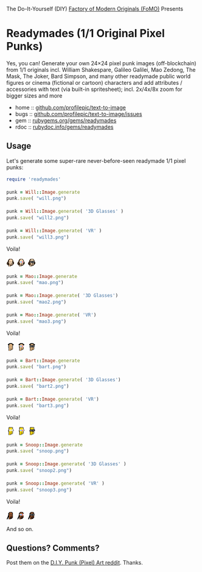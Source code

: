 The Do-It-Yourself (DIY) [Factory of Modern Originals (FoMO)](https://github.com/profilepic/originals) Presents

# Readymades (1/1 Original Pixel Punks)

Yes, you can! Generate your own 24×24 pixel punk images (off-blockchain) from 1/1 originals incl. William Shakespare, Galileo Galilei, Mao Zedong, The Mask, The Joker, Bard Simpson, and many other readymade public world figures or cinema (fictional or cartoon) characters and add attributes / accessories with text (via built-in spritesheet); incl. 2x/4x/8x zoom for bigger sizes and more





* home  :: [github.com/profilepic/text-to-image](https://github.com/profilepic/text-to-image)
* bugs  :: [github.com/profilepic/text-to-image/issues](https://github.com/profilepic/text-to-image/issues)
* gem   :: [rubygems.org/gems/readymades](https://rubygems.org/gems/readymades)
* rdoc  :: [rubydoc.info/gems/readymades](http://rubydoc.info/gems/readymades)




##  Usage

Let's generate some super-rare never-before-seen
readymade 1/1 pixel punks:

```ruby
require 'readymades'

punk = Will::Image.generate
punk.save( "will.png")

punk = Will::Image.generate( '3D Glasses' )
punk.save( "will2.png")

punk = Will::Image.generate( 'VR' )
punk.save( "will3.png")
```

Voila!

![](https://github.com/profilepic/text-to-image/raw/master/readymades/i/will.png)
![](https://github.com/profilepic/text-to-image/raw/master/readymades/i/will2.png)
![](https://github.com/profilepic/text-to-image/raw/master/readymades/i/will3.png)


```ruby
punk = Mao::Image.generate
punk.save( "mao.png")

punk = Mao::Image.generate( '3D Glasses')
punk.save( "mao2.png")

punk = Mao::Image.generate( 'VR')
punk.save( "mao3.png")
```

Voila!

![](https://github.com/profilepic/text-to-image/raw/master/readymades/i/mao.png)
![](https://github.com/profilepic/text-to-image/raw/master/readymades/i/mao2.png)
![](https://github.com/profilepic/text-to-image/raw/master/readymades/i/mao3.png)



```ruby
punk = Bart::Image.generate
punk.save( "bart.png")

punk = Bart::Image.generate( '3D Glasses')
punk.save( "bart2.png")

punk = Bart::Image.generate( 'VR')
punk.save( "bart3.png")
```

Voila!

![](https://github.com/profilepic/text-to-image/raw/master/readymades/i/bart.png)
![](https://github.com/profilepic/text-to-image/raw/master/readymades/i/bart2.png)
![](https://github.com/profilepic/text-to-image/raw/master/readymades/i/bart3.png)




```ruby
punk = Snoop::Image.generate
punk.save( "snoop.png")

punk = Snoop::Image.generate( '3D Glasses' )
punk.save( "snoop2.png")

punk = Snoop::Image.generate( 'VR' )
punk.save( "snoop3.png")
```

Voila!

![](https://github.com/profilepic/text-to-image/raw/master/readymades/i/snoop.png)
![](https://github.com/profilepic/text-to-image/raw/master/readymades/i/snoop2.png)
![](https://github.com/profilepic/text-to-image/raw/master/readymades/i/snoop3.png)



And so on.


## Questions? Comments?

Post them on the [D.I.Y. Punk (Pixel) Art reddit](https://old.reddit.com/r/DIYPunkArt). Thanks.

